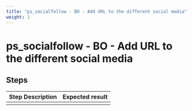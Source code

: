 ```yaml
---
title: "ps_socialfollow - BO - Add URL to the different social media"
weight: 1
---
```


# ps_socialfollow - BO - Add URL to the different social media
## Steps
| Step Description | Expected result |
| ----- | ----- |
|  |  |
